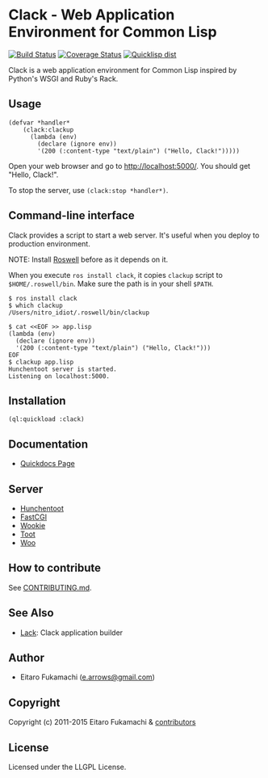 # Clack - Web Application Environment for Common Lisp

[![Build Status](https://travis-ci.org/fukamachi/clack.svg?branch=master)](https://travis-ci.org/fukamachi/clack)
[![Coverage Status](https://coveralls.io/repos/fukamachi/clack/badge.svg?branch=master)](https://coveralls.io/r/fukamachi/clack)
[![Quicklisp dist](http://quickdocs.org/badge/clack.svg)](http://quickdocs.org/clack/)

Clack is a web application environment for Common Lisp inspired by Python's WSGI and Ruby's Rack.

## Usage

```common-lisp
(defvar *handler*
    (clack:clackup
      (lambda (env)
        (declare (ignore env))
        '(200 (:content-type "text/plain") ("Hello, Clack!")))))
```

Open your web browser and go to [http://localhost:5000/](http://localhost:5000/). You should get "Hello, Clack!".

To stop the server, use `(clack:stop *handler*)`.

## Command-line interface

Clack provides a script to start a web server. It's useful when you deploy to production environment.

NOTE: Install [Roswell](https://github.com/snmsts/roswell) before as it depends on it.

When you execute `ros install clack`, it copies `clackup` script to `$HOME/.roswell/bin`. Make sure the path is in your shell `$PATH`.

    $ ros install clack
    $ which clackup
    /Users/nitro_idiot/.roswell/bin/clackup

    $ cat <<EOF >> app.lisp
    (lambda (env)
      (declare (ignore env))
      '(200 (:content-type "text/plain") ("Hello, Clack!")))
    EOF
    $ clackup app.lisp
    Hunchentoot server is started.
    Listening on localhost:5000.

## Installation

```common-lisp
(ql:quickload :clack)
```

## Documentation

- [Quickdocs Page](http://quickdocs.org/clack/)

## Server

* [Hunchentoot](http://weitz.de/hunchentoot/)
* [FastCGI](http://www.fastcgi.com/)
* [Wookie](http://wookie.beeets.com/)
* [Toot](https://github.com/gigamonkey/toot)
* [Woo](https://github.com/fukamachi/woo)

## How to contribute

See [CONTRIBUTING.md](CONTRIBUTING.md).

## See Also

* [Lack](https://github.com/fukamachi/lack): Clack application builder

## Author

* Eitaro Fukamachi (e.arrows@gmail.com)

## Copyright

Copyright (c) 2011-2015 Eitaro Fukamachi & [contributors](https://github.com/fukamachi/clack/graphs/contributors)

## License

Licensed under the LLGPL License.
